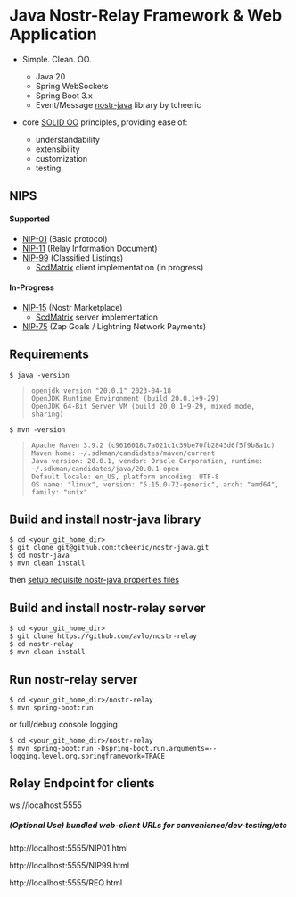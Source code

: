 # Java Nostr-Relay Framework & Web Application
- Simple.  Clean.  OO.
  - Java 20
  - Spring WebSockets
  - Spring Boot 3.x
  - Event/Message [nostr-java](https://github.com/tcheeric/nostr-java) library by tcheeric
    
- core [SOLID OO](https://www.digitalocean.com/community/conceptual-articles/s-o-l-i-d-the-first-five-principles-of-object-oriented-design) principles, providing ease of:
  - understandability
  - extensibility
  - customization
  - testing

## NIPS
  #### Supported
  - [NIP-01](https://nostr-nips.com/nip-01) (Basic protocol)
  - [NIP-11](https://nostr-nips.com/nip-75) (Relay Information Document)
  - [NIP-99](https://nostr-nips.com/nip-99) (Classified Listings)
    - [ScdMatrix](https://github.com/avlo/scdecisionmatrix) client implementation (in progress)

  #### In-Progress
  - [NIP-15](https://nostr-nips.com/nip-15) (Nostr Marketplace)
    - [ScdMatrix](https://github.com/avlo/scdecisionmatrix) server implementation
  - [NIP-75](https://nostr-nips.com/nip-75) (Zap Goals / Lightning Network Payments)

## Requirements

    $ java -version

>     openjdk version "20.0.1" 2023-04-18
>     OpenJDK Runtime Environment (build 20.0.1+9-29)
>     OpenJDK 64-Bit Server VM (build 20.0.1+9-29, mixed mode, sharing)

    $ mvn -version
>     Apache Maven 3.9.2 (c9616018c7a021c1c39be70fb2843d6f5f9b8a1c)
>     Maven home: ~/.sdkman/candidates/maven/current
>     Java version: 20.0.1, vendor: Oracle Corporation, runtime: ~/.sdkman/candidates/java/20.0.1-open
>     Default locale: en_US, platform encoding: UTF-8
>     OS name: "linux", version: "5.15.0-72-generic", arch: "amd64", family: "unix"

## Build and install nostr-java library

    $ cd <your_git_home_dir>
    $ git clone git@github.com:tcheeric/nostr-java.git
    $ cd nostr-java
    $ mvn clean install

then [setup requisite nostr-java properties files](https://github.com/tcheeric/nostr-client/?tab=readme-ov-file#setup)

## Build and install nostr-relay server

    $ cd <your_git_home_dir>
    $ git clone https://github.com/avlo/nostr-relay
    $ cd nostr-relay
    $ mvn clean install

## Run nostr-relay server

    $ cd <your_git_home_dir>/nostr-relay
    $ mvn spring-boot:run
    
or full/debug console logging

    $ cd <your_git_home_dir>/nostr-relay
    $ mvn spring-boot:run -Dspring-boot.run.arguments=--logging.level.org.springframework=TRACE

## Relay Endpoint for clients

  ws://localhost:5555

##### (Optional Use) bundled web-client URLs for convenience/dev-testing/etc

  http://localhost:5555/NIP01.html

  http://localhost:5555/NIP99.html

  http://localhost:5555/REQ.html
